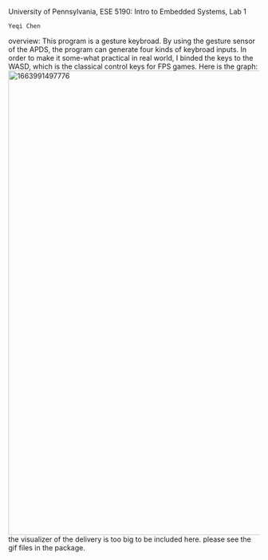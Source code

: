 University of Pennsylvania, ESE 5190: Intro to Embedded Systems, Lab 1

    Yeqi Chen 
    
overview: This program is a gesture keybroad. By using the gesture sensor of the APDS, the program can generate four kinds of keybroad inputs. In order to make it some-what practical in real world, I binded the keys to the WASD, which is the classical control keys for FPS games. 
Here is the graph: 
<img width="930" alt="1663991497776" src="https://user-images.githubusercontent.com/44985032/192078843-6b75babf-4330-417f-a1b6-c9fc9bfaf8d4.png">
the visualizer of the delivery is too big to be included here. please see the gif files in the package. 
